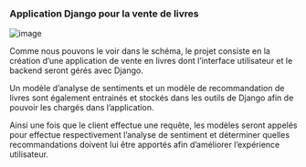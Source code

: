 ### **Application Django pour la vente de livres**


![image](https://user-images.githubusercontent.com/87582441/169822763-ee7b55a0-0928-4354-a822-e5981c897427.png)

Comme nous pouvons le voir dans le schéma, le projet consiste en la création d’une application de vente en livres dont l’interface utilisateur et le backend seront gérés avec Django.

Un modèle d’analyse de sentiments et un modèle de recommandation de livres sont également entrainés et stockés dans les outils de Django afin de pouvoir les chargés dans l’application.

Ainsi une fois que le client effectue une requête, les modèles seront appelés pour effectue respectivement l’analyse de sentiment et déterminer quelles recommandations doivent lui être apportés afin d’améliorer l’expérience utilisateur.
